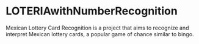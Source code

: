 # LOTERIAwithNumberRecognition
Mexican Lottery Card Recognition is a project that aims to recognize and interpret Mexican lottery cards, a popular game of chance similar to bingo.
